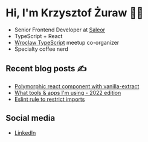 # Hi, I'm Krzysztof Żuraw 👋🏻

- Senior Frontend Developer at [Saleor](hhttps://saleor.io/)
- TypeScript + React
- [Wroclaw TypeScript](https://www.meetup.com/WrocTypeScript/) meetup co-organizer
- Specialty coffee nerd

## Recent blog posts ✍️

<!-- FEED-START -->
- [Polymorphic react component with vanilla-extract](https://krzysztofzuraw.com/2023/polymorphic-react-component-with-vanilla-extract/)
- [What tools & apps I'm using - 2022 edition](https://krzysztofzuraw.com/2023/what-tools-and-apps-i-m-using-2022-edition/)
- [Eslint rule to restrict imports](https://krzysztofzuraw.com/2022/eslint-rule-to-restrict-imports/)
<!-- FEED-END -->

## Social media

- [LinkedIn](https://pl.linkedin.com/in/krzysztofzuraw)